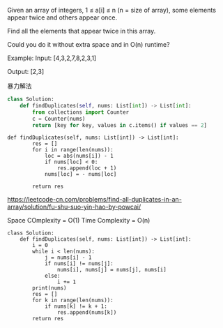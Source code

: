 Given an array of integers, 1 ≤ a[i] ≤ n (n = size of array), some elements appear twice and others appear once.

Find all the elements that appear twice in this array.

Could you do it without extra space and in O(n) runtime?

Example:
Input:
[4,3,2,7,8,2,3,1]

Output:
[2,3]

暴力解法
```Python
class Solution:
    def findDuplicates(self, nums: List[int]) -> List[int]:
        from collections import Counter
        c = Counter(nums)
        return [key for key, values in c.items() if values == 2]

```


```
def findDuplicates(self, nums: List[int]) -> List[int]:
        res = []
        for i in range(len(nums)):
            loc = abs(nums[i]) - 1
            if nums[loc] < 0:
                res.append(loc + 1)
            nums[loc] = - nums[loc]
            
        return res
```

https://leetcode-cn.com/problems/find-all-duplicates-in-an-array/solution/fu-shu-suo-yin-hao-by-powcai/

Space COmplexity = O(1)
Time Complexity = O(n)


```
class Solution:
    def findDuplicates(self, nums: List[int]) -> List[int]:
        i = 0
        while i < len(nums):
            j = nums[i] - 1
            if nums[i] != nums[j]:
                nums[i], nums[j] = nums[j], nums[i]
            else:
                i += 1
        print(nums)
        res = []
        for k in range(len(nums)):
            if nums[k] != k + 1:
                res.append(nums[k])
        return res

```

